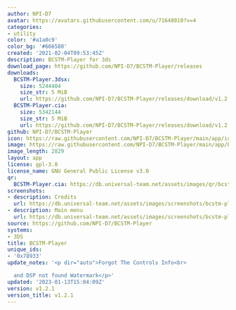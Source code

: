 ```yaml
---
author: NPI-D7
avatar: https://avatars.githubusercontent.com/u/71648010?v=4
categories:
- utility
color: '#a1a0c9'
color_bg: '#666580'
created: '2021-02-04T09:53:45Z'
description: BCSTM-Player for 3ds
download_page: https://github.com/NPI-D7/BCSTM-Player/releases
downloads:
  BCSTM-Player.3dsx:
    size: 5244404
    size_str: 5 MiB
    url: https://github.com/NPI-D7/BCSTM-Player/releases/download/v1.2.1/BCSTM-Player.3dsx
  BCSTM-Player.cia:
    size: 5342144
    size_str: 5 MiB
    url: https://github.com/NPI-D7/BCSTM-Player/releases/download/v1.2.1/BCSTM-Player.cia
github: NPI-D7/BCSTM-Player
icon: https://raw.githubusercontent.com/NPI-D7/BCSTM-Player/main/app/icon.png
image: https://raw.githubusercontent.com/NPI-D7/BCSTM-Player/main/app/banner.png
image_length: 2829
layout: app
license: gpl-3.0
license_name: GNU General Public License v3.0
qr:
  BCSTM-Player.cia: https://db.universal-team.net/assets/images/qr/bcstm-player-cia.png
screenshots:
- description: Credits
  url: https://db.universal-team.net/assets/images/screenshots/bcstm-player/credits.png
- description: Main menu
  url: https://db.universal-team.net/assets/images/screenshots/bcstm-player/main-menu.png
source: https://github.com/NPI-D7/BCSTM-Player
systems:
- 3DS
title: BCSTM-Player
unique_ids:
- '0x78933'
update_notes: '<p dir="auto">Forgot The Controls Info<br>

  and DSP not found Watermark</p>'
updated: '2023-01-13T15:04:09Z'
version: v1.2.1
version_title: v1.2.1
---
```

